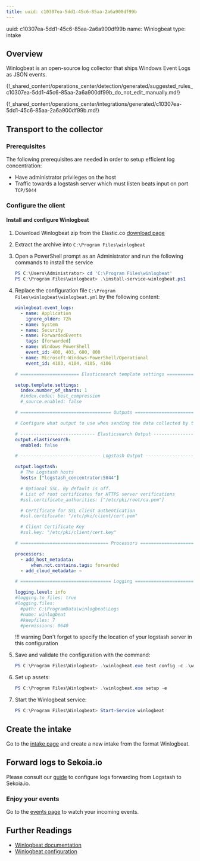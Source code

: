 ```yaml
---
title: uuid: c10307ea-5dd1-45c6-85aa-2a6a900df99b
---
```


uuid: c10307ea-5dd1-45c6-85aa-2a6a900df99b
name: Winlogbeat
type: intake

## Overview

Winlogbeat is an open-source log collector that ships Windows Event Logs as JSON events.

{!_shared_content/operations_center/detection/generated/suggested_rules_c10307ea-5dd1-45c6-85aa-2a6a900df99b_do_not_edit_manually.md!}

{!_shared_content/operations_center/integrations/generated/c10307ea-5dd1-45c6-85aa-2a6a900df99b.md!}

## Transport to the collector

### Prerequisites
The following prerequisites are needed in order to setup efficient log concentration:

- Have administrator privileges on the host
- Traffic towards a logstash server which must listen beats input on port `TCP/5044`

### Configure the client

#### Install and configure Winlogbeat

1. Download Winlogbeat zip from the Elastic.co [download page](https://www.elastic.co/downloads/beats/winlogbeat)
2. Extract the archive into `C:\Program Files\winlogbeat`
3. Open a PowerShell prompt as an Administrator and run the following commands to install the service

	```powershell
	PS C:\Users\Administrator> cd 'C:\Program Files\winlogbeat'
	PS C:\Program Files\winlogbeat> .\install-service-winlogbeat.ps1
	```

4. Replace the configuration file `C:\Program Files\winlogbeat\winlogbeat.yml` by the following content:

	```yaml
	winlogbeat.event_logs:
	  - name: Application
	    ignore_older: 72h
	  - name: System
	  - name: Security
	  - name: ForwardedEvents
	    tags: [forwarded]
	  - name: Windows PowerShell
	    event_id: 400, 403, 600, 800
	  - name: Microsoft-Windows-PowerShell/Operational
	    event_id: 4103, 4104, 4105, 4106

	# ====================== Elasticsearch template settings =======================

	setup.template.settings:
	  index.number_of_shards: 1
	  #index.codec: best_compression
	  #_source.enabled: false

	# ================================== Outputs ===================================

	# Configure what output to use when sending the data collected by the beat.

	# ---------------------------- Elasticsearch Output ----------------------------
	output.elasticsearch:
	  enabled: false

	# ------------------------------ Logstash Output -------------------------------

	output.logstash:
	  # The Logstash hosts
	  hosts: ["logstash_concentrator:5044"]

	  # Optional SSL. By default is off.
	  # List of root certificates for HTTPS server verifications
	  #ssl.certificate_authorities: ["/etc/pki/root/ca.pem"]

	  # Certificate for SSL client authentication
	  #ssl.certificate: "/etc/pki/client/cert.pem"

	  # Client Certificate Key
	  #ssl.key: "/etc/pki/client/cert.key"

	# ================================= Processors =================================

	processors:
	  - add_host_metadata:
	      when.not.contains.tags: forwarded
	  - add_cloud_metadata: ~

	# ================================== Logging ===================================

	logging.level: info
	#logging.to_files: true
	#logging.files:
	  #path: C:\ProgramData\winlogbeat\Logs
	  #name: winlogbeat
	  #keepfiles: 7
	  #permissions: 0640
	```

	!!! warning
	    Don't forget to specify the location of your logstash server in this configuration

5. Save and validate the configuration with the command:

	```powershell
	PS C:\Program Files\Winlogbeat> .\winlogbeat.exe test config -c .\winlogbeat.yml -e
	```

6. Set up assets:

	```powershell
	PS C:\Program Files\Winlogbeat> .\winlogbeat.exe setup -e
	```

7. Start the Winlogbeat service:

	```powershell
	PS C:\Program Files\Winlogbeat> Start-Service winlogbeat
	```

## Create the intake

Go to the [intake page](https://app.sekoia.io/operations/intakes) and create a new intake from the format Winlogbeat.

## Forward logs to Sekoia.io

Please consult our [guide](../../../ingestion_methods/logstash/) to configure logs forwarding from Logstash to Sekoia.io.

### Enjoy your events
Go to the [events page](https://app.sekoia.io/operations/events) to watch your incoming events.

## Further Readings
- [Winlogbeat documentation](https://www.elastic.co/guide/en/beats/winlogbeat/current/_winlogbeat_overview.html)
- [Winlogbeat configuration](https://github.com/elastic/beats/blob/main/winlogbeat/winlogbeat.yml)
